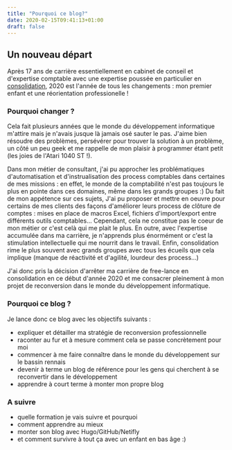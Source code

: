 ```yaml
---
title: "Pourquoi ce blog?"
date: 2020-02-15T09:41:13+01:00
draft: false	
---
```

## Un nouveau départ
Après 17 ans de carrière essentiellement en cabinet de conseil et d'expertise comptable avec une expertise poussée en particulier en [consolidation](https://fr.wikipedia.org/wiki/Consolidation_comptable), 2020 est l'année de tous les changements : mon premier enfant et une réorientation professionelle !  

### Pourquoi changer ?
Cela fait plusieurs années que le monde du développement informatique m'attire mais je n'avais jusque là jamais osé sauter le pas. J'aime bien résoudre des problèmes, persévérer pour trouver la solution à un problème, un côté un peu geek et me rappelle de mon plaisir à programmer étant petit (les joies de l'Atari 1040 ST !).

Dans mon métier de consultant, j'ai pu approcher les problématiques d'automatisation et d'instrualisation des process comptables dans certaines de mes missions : en effet, le monde de la comptabilité n'est pas toujours le plus en pointe dans ces domaines, même dans les grands groupes :) 
Du fait de mon appétence sur ces sujets, J'ai pu proposer et mettre en oeuvre pour certains de mes clients des façons d'améliorer leurs process de clôture de comptes : mises en place de macros Excel, fichiers d'import/export entre différents outils comptables... Cependant, cela ne constitue pas le coeur de mon métier or c'est celà qui me plait le plus. En outre, avec l'expertise accumulée dans ma carrière, je n'apprends plus énormément or c'est la stimulation intellectuelle qui me nourrit dans le travail. Enfin, consolidation rime le plus souvent avec grands groupes avec tous les écueils que cela implique (manque de réactivité et d'agilité, lourdeur des process...)

J'ai donc pris la décision d'arrêter ma carrière de free-lance en consolidation en ce début d'année 2020 et me consacrer pleinement à mon projet de reconversion dans le monde du développement informatique.   

### Pourquoi ce blog ?
Je lance donc ce blog avec les objectifs suivants :
* expliquer et détailler ma stratégie de reconversion professionnelle
* raconter au fur et à mesure comment cela se passe concrètement pour moi
* commencer à me faire connaître dans le monde du développement sur le bassin rennais
* devenir à terme un blog de référence pour les gens qui cherchent à se reconvertir dans le développement
* apprendre à court terme à monter mon propre blog

### A suivre
* quelle formation je vais suivre et pourquoi
* comment apprendre au mieux
* monter son blog avec Hugo/GitHub/Netifly
* et comment survivre à tout ça avec un enfant en bas âge :)

